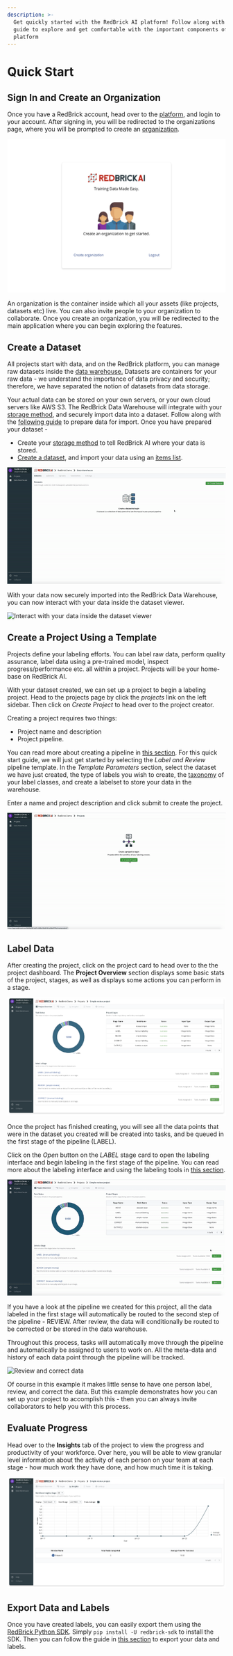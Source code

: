 ```yaml
---
description: >-
  Get quickly started with the RedBrick AI platform! Follow along with this
  guide to explore and get comfortable with the important components of the
  platform
---
```


# Quick Start

## Sign In and Create an Organization

Once you have a RedBrick account, head over to the [platform](https://app.redbrickai.com/login), and login to your account. After signing in, you will be redirected to the organizations page, where you will be prompted to create an [organization](../organizations/what-is-an-organization.md).

![](../.gitbook/assets/group-3-2x.png)

An organization is the container inside which all your assets \(like projects, datasets etc\) live. You can also invite people to your organization to collaborate. Once you create an organization, you will be redirected to the main application where you can begin exploring the features. 

## Create a Dataset

All projects start with data, and on the RedBrick platform, you can manage raw datasets inside the [data warehouse.](../data-warehouse-1/overview.md#datasets) Datasets are containers for your raw data - we understand the importance of data privacy and security; therefore, we have separated the notion of datasets from data storage. 

Your actual data can be stored on your own servers, or your own cloud servers like AWS S3. The RedBrick Data Warehouse will integrate with your [storage method](), and securely import data into a dataset. Follow along with the [following guide]() to prepare data for import. Once you have prepared your dataset - 

* Create your [storage method]() to tell RedBrick AI where your data is stored. 
* [Create a dataset](../data-warehouse-1/creating.md#creating-a-dataset), and import your data using an [items list]().

![Create a dataset and import data](../.gitbook/assets/ezgif.com-gif-maker-9-.gif)

With your data now securely imported into the RedBrick Data Warehouse, you can  now interact with your data inside the dataset viewer. 

![Interact with your data inside the dataset viewer](../.gitbook/assets/ezgif.com-gif-maker-10-.gif)

## Create a Project Using a Template

Projects define your labeling efforts. You can label raw data, perform quality assurance, label data using a pre-trained model, inspect progress/performance etc. all within a project. Projects will be your home-base on RedBrick AI.    
  
With your dataset created, we can set up a project to begin a labeling project. Head to the projects page by click the _projects_ link on the left sidebar. Then click on _Create  Project_ to head over to the project creator. 

Creating a project requires two things:

* Project name and description
* Project pipeline. 

You can read more about creating a pipeline in [this section](../data-pipelines/creating-a-pipeline.md). For this quick start guide, we will just get started by selecting the _Label and Review_ pipeline template. In the _Template Parameters_ section, select the dataset we have just created, the type of labels you wish to create, the [taxonomy](../data-warehouse-1/taxonomies.md) of your label classes, and create a labelset to store your data in the warehouse.

Enter a name and project description and click submit to create the project. 

![Project creation using the Label and review template](../.gitbook/assets/ezgif.com-gif-maker-13-.gif)

## Label Data

After creating the project, click on the project card to head over to the the project dashboard. The **Project Overview** section displays some basic stats of the project, stages, as well as displays some actions you can perform in a stage. 

![Project Dashboard](../.gitbook/assets/app.redbrickai.com_3cf0a535-dd7e-499e-82a9-6e1a54e9175a_createproject_-1-2x.png)

Once the project has finished creating, you will see all the data points that were in the dataset you created will be created into tasks, and be queued in the first stage of the pipeline \(LABEL\).

Click on the _Open_ button on the _LABEL_ stage card to open the labeling interface and begin labeling in the first stage of the pipeline. You can read more about the labeling interface and using the labeling tools in [this section](../data-labeling/overview.md).

![Labeling data in the labeling interface](../.gitbook/assets/ezgif.com-gif-maker-14-.gif)

If you have a look at the pipeline we created for this project, all the data labeled in the first stage will automatically be routed to the second step of the pipeline - REVIEW. After review, the data will conditionally be routed to be corrected or be stored in the data warehouse.   
  
Throughout this process, tasks will automatically move through the pipeline and automatically be assigned to users to work on. All the meta-data and history of each data point through the pipeline will be tracked. 

![Review and correct data](../.gitbook/assets/7.gif)

Of course in this example it makes little sense to have one person label, review, and correct the data. But this example demonstrates how you can set up your project to accomplish this - then you can always invite collaborators to help you with this process. 

## Evaluate Progress

Head over to the **Insights** tab of the project to view the progress and productivity of your workforce. Over here, you will be able to view granular level information about the activity of each person on your team at each stage - how much work they have done, and how much time it is taking. 

![Workforce progress and productivity insights](../.gitbook/assets/repeat-grid-1-2x.png)

## Export Data and Labels

Once you have created labels, you can easily export them using the [RedBrick Python SDK](../python-sdk/sdk-overview.md). Simply `pip install -U redbrick-sdk` to install the SDK. Then you can follow the guide in [this section](../python-sdk/labelset/#usage) to export your data and labels. 

